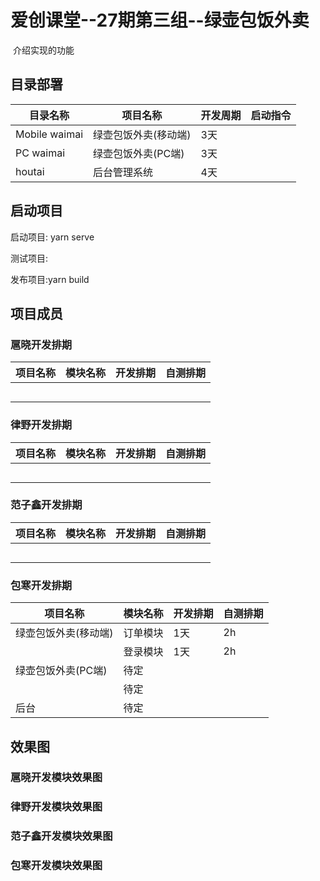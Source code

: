 # 爱创课堂--27期第三组--绿壶包饭外卖

​	介绍实现的功能

## 目录部署

| 目录名称      | 项目名称             | 开发周期 | 启动指令 |
| ------------- | -------------------- | -------- | -------- |
| Mobile waimai | 绿壶包饭外卖(移动端) | 3天      |          |
| PC waimai     | 绿壶包饭外卖(PC端)   | 3天      |          |
| houtai        | 后台管理系统         | 4天      |          |

## 启动项目

启动项目: yarn serve

测试项目:

发布项目:yarn build

## 项目成员

### 扈晓开发排期

| 项目名称 | 模块名称 | 开发排期 | 自测排期 |
| -------- | -------- | -------- | -------- |
|          |          |          |          |
|          |          |          |          |
|          |          |          |          |
|          |          |          |          |
|          |          |          |          |

### 律野开发排期

| 项目名称 | 模块名称 | 开发排期 | 自测排期 |
| -------- | -------- | -------- | -------- |
|          |          |          |          |
|          |          |          |          |
|          |          |          |          |
|          |          |          |          |
|          |          |          |          |

### 范子鑫开发排期

| 项目名称 | 模块名称 | 开发排期 | 自测排期 |
| -------- | -------- | -------- | -------- |
|          |          |          |          |
|          |          |          |          |
|          |          |          |          |
|          |          |          |          |
|          |          |          |          |

### 包寒开发排期

| 项目名称             | 模块名称 | 开发排期 | 自测排期 |
| -------------------- | -------- | -------- | -------- |
| 绿壶包饭外卖(移动端) | 订单模块 | 1天      | 2h       |
|                      | 登录模块 | 1天      | 2h       |
| 绿壶包饭外卖(PC端)   | 待定     |          |          |
|                      | 待定     |          |          |
| 后台                 | 待定     |          |          |

## 效果图

### 扈晓开发模块效果图

### 律野开发模块效果图

### 范子鑫开发模块效果图

### 包寒开发模块效果图





